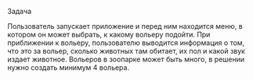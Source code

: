 Задача

Пользователь запускает приложение и перед ним находится меню, в котором он может выбрать, к какому вольеру подойти. При приближении к вольеру, пользователю выводится информация о том, что это за вольер, сколько животных там обитает, их пол и какой звук издает животное.
Вольеров в зоопарке может быть много, в решении нужно создать минимум 4 вольера.
